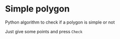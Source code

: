 # Simple polygon

Python algorithm to check if a polygon is simple or not

Just give some points and press `Check`

<img scr="Capture1.PNG" width="500">

<img scr="Capture2.PNG" width="500">

